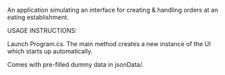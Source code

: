 An application simulating an interface for creating & handling orders at an eating establishment.

USAGE INSTRUCTIONS:

  Launch Program.cs. The main method creates a new instance of the UI which starts up automatically.
  
Comes with pre-filled dummy data in jsonData/.
